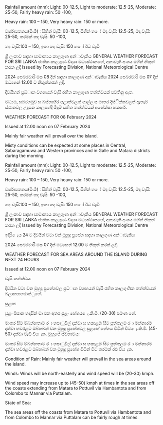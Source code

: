 Rainfall amount (mm): Light: 00-12.5, Light to moderate: 12.5-25, Moderate: 25-50, Fairly heavy rain: 50 -100,

Heavy rain: 100 – 150, Very heavy rain: 150 or more.

වර්ෂාපතනය(මි.මී) : සිහින් වැසි: 00-12.5, සිහින් හ ෝ මද වැසි: 12.5-25, මද වැසි: 25-50, තරමක් තද වැසි: 50 -100,

තද වැසි:100 – 150, ඉතා තද වැසි: 150 හ ෝ ඊට වැඩි

ශ්‍රී ලංකාව සඳහා සාමාන්‍යය කාලගුණ අන්‍ාවැකිය GENERAL WEATHER FORECAST FOR SRI LANKA ජාතික කාලගුණ විදයා මධ්‍යස්ථානහේ, අනාවැකි අංශය මගින් නිකුත් කරන ලදි Issued by Forecasting Division, National Meteorological Centre

2024 පෙබරවාරි මස 08 දින්‍ සඳහා කාලගුණ අන්‍ාවැකිය 2024 පෙබරවාරි මස 07 දින්‍ මධ්‍යහන්‍ 12.00 ට නිකුත්කරන්‍ ලදි.

දිවයිහන් ප්‍රධ්‍ාන වශහයන් වැසි රහිත කාලගුණ තත්ත්වයක් පවතිනු ඇත.

මධ්‍යම, සබරගමුව ස බස්නාහිර පළාත්වලත් ගාල්ල ස මාතර දිස්ික්කවලත් ඇතැම් ස්ථානවල උදෑසන කාලහේදී මීදුම් සහිත තත්ත්වයක් අහේක්ෂා හකහර්.

WEATHER FORECAST FOR 08 February 2024

Issued at 12.00 noon on 07 February 2024

Mainly fair weather will prevail over the island.

Misty conditions can be expected at some places in Central, Sabaragamuwa and Western provinces and in Galle and Matara districts during the morning.

Rainfall amount (mm): Light: 00-12.5, Light to moderate: 12.5-25, Moderate: 25-50, Fairly heavy rain: 50 -100,

Heavy rain: 100 – 150, Very heavy rain: 150 or more.

වර්ෂාපතනය(මි.මී) : සිහින් වැසි: 00-12.5, සිහින් හ ෝ මද වැසි: 12.5-25, මද වැසි: 25-50, තරමක් තද වැසි: 50 -100,

තද වැසි:100 – 150, ඉතා තද වැසි: 150 හ ෝ ඊට වැඩි

ශ්‍රී ලංකාව සඳහා සාමාන්‍යය කාලගුණ අන්‍ාවැකිය GENERAL WEATHER FORECAST FOR SRI LANKA ජාතික කාලගුණ විදයා මධ්‍යස්ථානහේ, අනාවැකි අංශය මගින් නිකුත් කරන ලදි Issued by Forecasting Division, National Meteorological Centre

ඉදිරි ෙැය 24 ට දිවයින්‍ වටා වන්‍ මුහුදු ප්‍රපේශ සඳහා කාලගුණ අන්‍ාවැකිය

2024 පෙබරවාරි මස 07 දින්‍ මධ්‍යහන්‍ 12.00 ට නිකුත් කරන්‍ ලදි.

WEATHER FORECAST FOR SEA AREAS AROUND THE ISLAND DURING NEXT 24 HOURS

Issued at 12.00 noon on 07 February 2024

වැසි තත්ත්වය:

දිවයින වටා වන මුහුදු ප්‍රහේශවල ප්‍රධ්‍ාන වශහයන් වැසි රහිත කාලගුණික තත්ත්වයක් බලාහපාහරාත්ුහේ.

සුළඟ:

සුළං ඊසාන හදසින් මා එන අතර සුළං හේගය ෙැ.කි.මී. (20-30) පමණ හේ.

මාතර සිට ම්බන්හතාට ර ා හපාුවිල් දක්වා ස හකාළඹ සිට පුත්තලම ර ා මන්නාරම දක්වා හවරළට ඔබ්හබන් වන මුහුදු ප්‍රහේශවල සුළහේ හේගය විටින් විට ෙැ.කි.මී. (45-50) දක්වා වැඩි විය ැක. මුහුපේ ස්වභාවය:

මාතර සිට ම්බන්හතාට ර ා හපාුවිල් දක්වා ස හකාළඹ සිට පුත්තලම ර ා මන්නාරම දක්වා හවරළට ඔබ්හබන් වන මුහුදු ප්‍රහේශ විටින් විට තරමක් රළු විය ැක.

Condition of Rain: Mainly fair weather will prevail in the sea areas around the island.

Winds: Winds will be north-easterly and wind speed will be (20-30) kmph.

Wind speed may increase up to (45-50) kmph at times in the sea areas off the coasts extending from Matara to Pottuvil via Hambantota and from Colombo to Mannar via Puttalam.

State of Sea:

The sea areas off the coasts from Matara to Pottuvil via Hambantota and from Colombo to Mannar via Puttalam can be fairly rough at times.